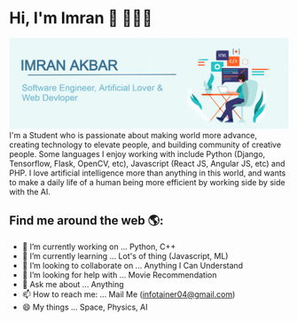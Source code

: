 # Hi, I'm Imran 👋 👨🏻‍💻

<img src="https://raw.githubusercontent.com/imran-prog/imran-prog/main/main_banner.jpg" alt="banner that says Imran Akbar - software engineer, artificial lover & web developer alongside a cartoon illustration of a developer">
I'm a Student who is passionate about making world more advance, creating technology to elevate people, and building community of creative people. Some languages I enjoy working with include Python (Django, Tensorflow, Flask, OpenCV, etc), Javascript (React JS, Angular JS, etc) and PHP. I love artificial intelligence more than anything in this world, and wants to make a daily life of a human being more efficient by working side by side with the AI.


## Find me around the web 🌎:
- 🔭 I’m currently working on ... Python, C++
- 🌱 I’m currently learning ... Lot's of thing (Javascript, ML)
- 👯 I’m looking to collaborate on ... Anything I Can Understand
- 🤔 I’m looking for help with ... Movie Recommendation
- 💬 Ask me about ... Anything
- 📫 How to reach me: ... Mail Me (infotainer04@gmail.com)
- 😄 My things ... Space, Physics, AI
